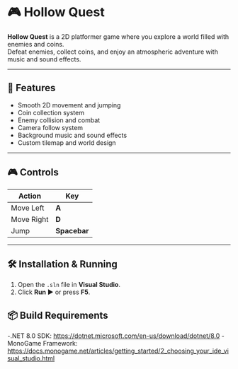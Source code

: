 # 🎮 Hollow Quest

**Hollow Quest** is a 2D platformer game where you explore a world filled with enemies and coins.  
Defeat enemies, collect coins, and enjoy an atmospheric adventure with music and sound effects.

---

## 🧩 Features
- Smooth 2D movement and jumping  
- Coin collection system  
- Enemy collision and combat  
- Camera follow system  
- Background music and sound effects  
- Custom tilemap and world design  

---

## 🎮 Controls
| Action | Key |
|--------|-----|
| Move Left | **A** |
| Move Right | **D** |
| Jump | **Spacebar** |

---

## 🛠️ Installation & Running
1. Open the `.sln` file in **Visual Studio**.  
2. Click **Run ▶** or press **F5**.

## 📦 Build Requirements
-.NET 8.0 SDK: https://dotnet.microsoft.com/en-us/download/dotnet/8.0
-MonoGame Framework: https://docs.monogame.net/articles/getting_started/2_choosing_your_ide_visual_studio.html

